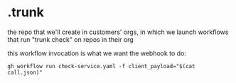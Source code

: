 # .trunk

the repo that we'll create in customers' orgs, in which we launch workflows that run "trunk check" on repos in their org

this workflow invocation is what we want the webhook to do:

```
gh workflow run check-service.yaml -f client_payload="$(cat call.json)"
```
